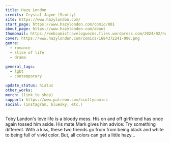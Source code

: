 ```yaml
---
title: Hazy London
credits: Crystal Jayme (Scotty)
site: https://www.hazylondon.com/
start_page: https://www.hazylondon.com/comic/001
about_page: https://www.hazylondon.com/about
thumbnail: https://webcomictraveloguecms.files.wordpress.com/2024/02/hubbox_hazy.png
cover: https://www.hazylondon.com/comics/1684372241-000.png
genre:
  - romance
  - slice of life
  - drama
	
general_tags: 
  - lgbt
  - contemporary 

update_status: hiatus
other_works:
merch: (link to shop)
support: https://www.patreon.com/scottycomics
social: (instagram, bluesky, etc.)
---
```


Toby Landon's love life is a bloody mess. His on and off girlfriend has once again tossed him aside. His mate Mark gives him advice: Try something different. With a kiss, these two friends go from from being black and white to being full of vivid color. But, all colors can get a little hazy...